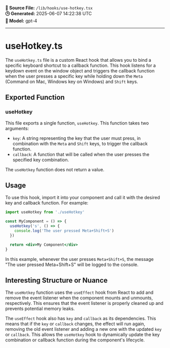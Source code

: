 **📄 Source File:** `/lib/hooks/use-hotkey.tsx`  
**🕒 Generated:** 2025-06-07 14:22:38 UTC  
**🤖 Model:** gpt-4

---

# useHotkey.ts

The `useHotkey.ts` file is a custom React hook that allows you to bind a specific keyboard shortcut to a callback function. This hook listens for a keydown event on the window object and triggers the callback function when the user presses a specific key while holding down the `Meta` (Command on Mac, Windows key on Windows) and `Shift` keys.

## Exported Function

### useHotkey

This file exports a single function, `useHotkey`. This function takes two arguments:

- `key`: A string representing the key that the user must press, in combination with the `Meta` and `Shift` keys, to trigger the callback function.
- `callback`: A function that will be called when the user presses the specified key combination.

The `useHotkey` function does not return a value.

## Usage

To use this hook, import it into your component and call it with the desired key and callback function. For example:

```jsx
import useHotkey from './useHotkey'

const MyComponent = () => {
  useHotkey('s', () => {
    console.log('The user pressed Meta+Shift+S')
  })

  return <div>My Component</div>
}
```

In this example, whenever the user presses `Meta+Shift+S`, the message "The user pressed Meta+Shift+S" will be logged to the console.

## Interesting Structure or Nuance

The `useHotkey` function uses the `useEffect` hook from React to add and remove the event listener when the component mounts and unmounts, respectively. This ensures that the event listener is properly cleaned up and prevents potential memory leaks.

The `useEffect` hook also has `key` and `callback` as its dependencies. This means that if the `key` or `callback` changes, the effect will run again, removing the old event listener and adding a new one with the updated `key` or `callback`. This allows the `useHotkey` hook to dynamically update the key combination or callback function during the component's lifecycle.